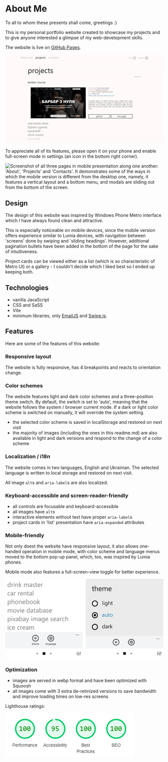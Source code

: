 # About Me

To all to whom these presents shall come, greetings :)

This is my personal portfolio website created to showcase my projects and to
give anyone interested a glimpse of my web-development skills.

The website is live on [GitHub Pages](https://dev0652.github.io/about/).

<picture>
  <source media="(max-width: 767px) and (prefers-color-scheme: light)" srcset="./public/images/readme/mobile/screenshot_light.webp">

   <source media="(max-width: 767px) and (prefers-color-scheme: dark)" srcset="./public/images/readme/mobile/screenshot_dark.webp 2x">

   <source media="(prefers-color-scheme: light)" srcset="./public/images/readme/desktop/screenshot_light_1x.webp 1x, ./public/images/readme/desktop/screenshot_light_2x.webp 2x">

   <source media="(prefers-color-scheme: dark)" srcset="./public/images/readme/desktop/screenshot_dark_1x.webp 1x, ./public/images/readme/desktop/screenshot_dark_2x.webp 2x">

  <img alt="A screenshot of my website's Projects page with the project gallery in list presentation. The first project card is expanded, revealing the live page screenshot, project description and links to its GitHub page and live page." src="./public/images/readme/desktop/screenshot_light_2x.webp">
</picture>

To appreciate all of its features, please open it on your phone and enable
full-screen mode in settings (an icon in the bottom right corner).

<picture>

   <source media="(prefers-color-scheme: light)" srcset="./public/images/readme/desktop/screenshot_mobile_light_1x.webp 1x, ./public/images/readme/desktop/screenshot_mobile_light_2x.webp 2x">

   <source media="(prefers-color-scheme: dark)" srcset="./public/images/readme/desktop/screenshot_mobile_dark_1x.webp 1x, ./public/images/readme/desktop/screenshot_mobile_dark_2x.webp 2x">

  <img alt="Screenshot of all three pages in mobile presentation along one another: 'About', 'Projects' and 'Contacts'. It demonstrates some of the ways in which the mobile version is different from the desktop one, namely, it features a vertical layout and a bottom menu, and modals are sliding out from the bottom of the screen." src="">
</picture>

## Design

The design of this website was inspired by Windows Phone Metro interface which I
have always found clean and attractive.

This is especially noticeable on mobile devices, since the mobile version offers
experience similar to Lumia devices, with navigation between 'screens' done by
swiping and 'sliding headings'. However, additional pagination bullets have been
added in the bottom of the page for the sake of intuitiveness.

Project cards can be viewed either as a list (which is so characteristic of
Metro UI) or a gallery - I couldn't decide which I liked best so I ended up
keeping both.

## Technologies

- vanilla JavaScript
- CSS and SaSS
- Vite
- minimum libraries, only [EmailJS](https://www.emailjs.com/) and
  [Swipe.js](https://github.com/lyfeyaj/swipe).

## Features

Here are some of the features of this website:

### Responsive layout

The website is fully responsive, has 4 breakpoints and reacts to orientation
change.

### Color schemes

The website features light and dark color schemes and a three-position theme
switch. By default, the switch is set to 'auto', meaning that the website
follows the system / browser current mode. If a dark or light color scheme is
switched on manually, it will override the system setting.

- the selected color scheme is saved in localStorage and restored on next visit
- the majority of images (including the ones in this readme.md) are also
  available in light and dark versions and respond to the change of a color
  scheme

### Localization / i18n

The website comes in two languages, English and Ukrainian. The selected language
is written to local storage and restored on next visit.

All image `alt`s and `aria-label`s are also localized.

### Keyboard-accessible and screen-reader-friendly

- all controls are focusable and keyboard-accessible
- all images have `alt`s
- interactive elements without text have proper `aria-label`s
- project cards in 'list' presentation have `aria-expanded` attributes

### Mobile-friendly

Not only doest the website have responsive layout, it also allows one-handed
operation in mobile mode, with color scheme and language menus moved to the
bottom pop-up panel, which, too, was inspired by Lumia phones.

Mobile mode also features a full-screen-view toggle for better experience.

<picture>

   <source media="(prefers-color-scheme: light)" srcset="./public/images/readme/mobile-menu/mobile-menu_light_1x.webp 1x, ./public/images/readme/mobile-menu/mobile-menu_light_2x.webp 2x">

   <source media="(prefers-color-scheme: dark)" srcset="./public/images/readme/mobile-menu/mobile-menu_dark_1x.webp 1x, ./public/images/readme/mobile-menu/mobile-menu_dark_2x.webp 2x">

  <img alt="A screenshot of my website's Projects page with the project gallery in list presentation. The first project card is expanded, revealing the live page screenshot, project description and links to its GitHub page and live page." src="./public/images/readme/mobile-menu/mobile-menu_light_2x.webp">
</picture>

### Optimization

- images are served in webp format and have been optimized with Squoosh
- all images come with 3 extra de-retinized versions to save bandwidth and
  improve loading times on low-res screens

Lighthouse ratings:

<picture>
  <source media="(prefers-color-scheme: light)" srcset="./public/images/readme/lighthouse/lighthouse_light.webp">

   <source media="(prefers-color-scheme: dark)" srcset="./public/images/readme/lighthouse/lighthouse_dark.webp">

  <img alt="A screenshot of my website's Lighthouse report with the following ratings: Performance: 100, Accessibility: 95, Best Practices: 100, SEO: 100." src="./public/images/readme/lighthouse/lighthouse_light.webp">
</picture>
